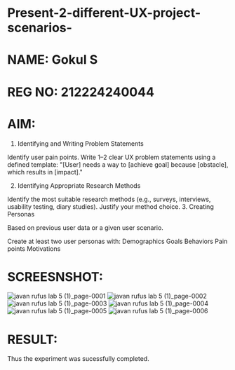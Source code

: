 # Present-2-different-UX-project-scenarios-

# NAME: Gokul S

# REG NO: 212224240044

# AIM:

1. Identifying and Writing Problem Statements

Identify user pain points.
Write 1–2 clear UX problem statements using a defined template:
"[User] needs a way to [achieve goal] because [obstacle], which results in [impact]."

 2. Identifying Appropriate Research Methods

Identify the most suitable research methods (e.g., surveys, interviews, usability testing, diary studies).
Justify your method choice.
 3. Creating Personas

 Based on previous user data or a given user scenario.

Create at least two user personas with:
Demographics
Goals
Behaviors
Pain points
Motivations


# SCREESNSHOT:
![javan rufus lab 5 (1)_page-0001](https://github.com/user-attachments/assets/1bab69b7-a044-4ba8-924f-9bd41827e65c)
![javan rufus lab 5 (1)_page-0002](https://github.com/user-attachments/assets/953cea65-76f8-4d1b-b3a7-8337059034ef)
![javan rufus lab 5 (1)_page-0003](https://github.com/user-attachments/assets/785f0c39-ac7d-4cb0-bb1c-763a7a8acb86)
![javan rufus lab 5 (1)_page-0004](https://github.com/user-attachments/assets/57063354-3b72-42f0-8a9c-4602d5721d55)
![javan rufus lab 5 (1)_page-0005](https://github.com/user-attachments/assets/616031a9-d6e9-46f7-b52f-0649aa74cf94)
![javan rufus lab 5 (1)_page-0006](https://github.com/user-attachments/assets/46ca3fc8-0e1f-4eef-8f62-a8a6ed280217)

# RESULT:
Thus the experiment was sucessfully completed.
